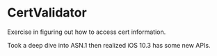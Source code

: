 # CertValidator

Exercise in figuring out how to access cert information.

Took a deep dive into ASN.1 then realized iOS 10.3 has some new APIs.
